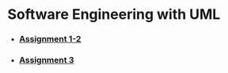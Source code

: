 # Software Engineering with UML

- ### [Assignment 1-2](./software-engineering-with-UML/assignment-1-2)

- ### [Assignment 3](./software-engineering-with-UML/assignment-3)
